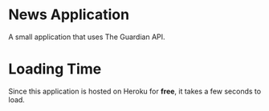 # News Application
A small application that uses The Guardian API.
# Loading Time
Since this application is hosted on Heroku for <strong>free</strong>, it takes a few seconds to load.
